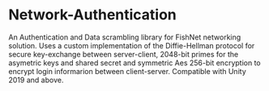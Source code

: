 # Network-Authentication
An Authentication and Data scrambling library for FishNet networking solution.
Uses a custom implementation of the Diffie-Hellman protocol for secure key-exchange between server-client, 2048-bit primes
for the asymetric keys and shared secret and symmetric Aes 256-bit encryption to encrypt login informarion between client-server.
Compatible with Unity 2019 and above.
